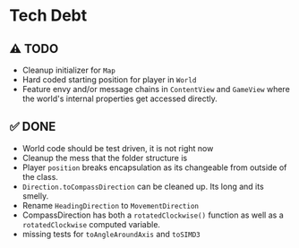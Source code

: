 #  Tech Debt

## ⚠️ TODO
- Cleanup initializer for `Map`
- Hard coded starting position for player in `World`
- Feature envy and/or message chains in `ContentView` and `GameView` where the world's internal properties get accessed directly.

## ✅ DONE
- World code should be test driven, it is not right now
- Cleanup the mess that the folder structure is
- Player `position` breaks encapsulation as its changeable from outside of the class.
- `Direction.toCompassDirection` can be cleaned up. Its long and its smelly.
- Rename `HeadingDirection` to `MovementDirection`
- CompassDirection has both a `rotatedClockwise()` function as well as a `rotatedClockwise` computed variable.
- missing tests for `toAngleAroundAxis` and `toSIMD3`
